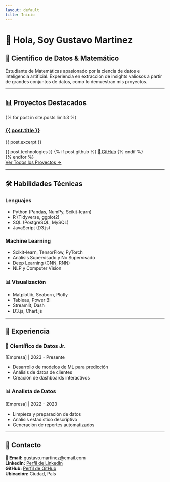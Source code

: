 ```yaml
---
layout: default
title: Inicio
---
```


# 👋 Hola, Soy Gustavo Martinez

## 🧮 Científico de Datos & Matemático

Estudiante de Matemáticas apasionado por la ciencia de datos e inteligencia artificial. Experiencia en extracción de insights valiosos a partir de grandes conjuntos de datos, como lo demuestran mis proyectos.

---

## 📊 Proyectos Destacados

{% for post in site.posts limit:3 %}
<div class="project-card">
  <h3><a href="{{ post.url }}">{{ post.title }}</a></h3>
  <p>{{ post.excerpt }}</p>
  <div class="project-meta">
    <span class="tech-stack">{{ post.technologies }}</span>
    {% if post.github %}
    <a href="{{ post.github }}" class="github-link">📁 GitHub</a>
    {% endif %}
  </div>
</div>
{% endfor %}

<div class="view-all">
  <a href="/proyectos" class="btn-primary">Ver Todos los Proyectos →</a>
</div>

---

## 🛠️ Habilidades Técnicas

<div class="skills-grid">
  <div class="skill-category">
    <h3> Lenguajes</h3>
    <ul>
      <li>Python (Pandas, NumPy, Scikit-learn)</li>
      <li>R (Tidyverse, ggplot2)</li>
      <li>SQL (PostgreSQL, MySQL)</li>
      <li>JavaScript (D3.js)</li>
    </ul>
  </div>
  
  <div class="skill-category">
    <h3> Machine Learning</h3>
    <ul>
      <li>Scikit-learn, TensorFlow, PyTorch</li>
      <li>Análisis Supervisado y No Supervisado</li>
      <li>Deep Learning (CNN, RNN)</li>
      <li>NLP y Computer Vision</li>
    </ul>
  </div>
  
  <div class="skill-category">
    <h3>📊 Visualización</h3>
    <ul>
      <li>Matplotlib, Seaborn, Plotly</li>
      <li>Tableau, Power BI</li>
      <li>Streamlit, Dash</li>
      <li>D3.js, Chart.js</li>
    </ul>
  </div>
</div>

---

## 💼 Experiencia

<div class="experience-timeline">
  <div class="exp-item">
    <h3>🧮 Científico de Datos Jr.</h3>
    <p class="company">[Empresa] | 2023 - Presente</p>
    <ul>
      <li>Desarrollo de modelos de ML para predicción</li>
      <li>Análisis de datos de clientes</li>
      <li>Creación de dashboards interactivos</li>
    </ul>
  </div>
  
  <div class="exp-item">
    <h3>📊 Analista de Datos</h3>
    <p class="company">[Empresa] | 2022 - 2023</p>
    <ul>
      <li>Limpieza y preparación de datos</li>
      <li>Análisis estadístico descriptivo</li>
      <li>Generación de reportes automatizados</li>
    </ul>
  </div>
</div>

---

## 📧 Contacto

<div class="contact-info">
  <div class="contact-item">
    <strong>📧 Email:</strong> gustavo.martinez@email.com
  </div>
  <div class="contact-item">
    <strong> LinkedIn:</strong> <a href="[Tu LinkedIn]">Perfil de LinkedIn</a>
  </div>
  <div class="contact-item">
    <strong> GitHub:</strong> <a href="[Tu GitHub]">Perfil de GitHub</a>
  </div>
  <div class="contact-item">
    <strong> Ubicación:</strong> Ciudad, País
  </div>
</div> 